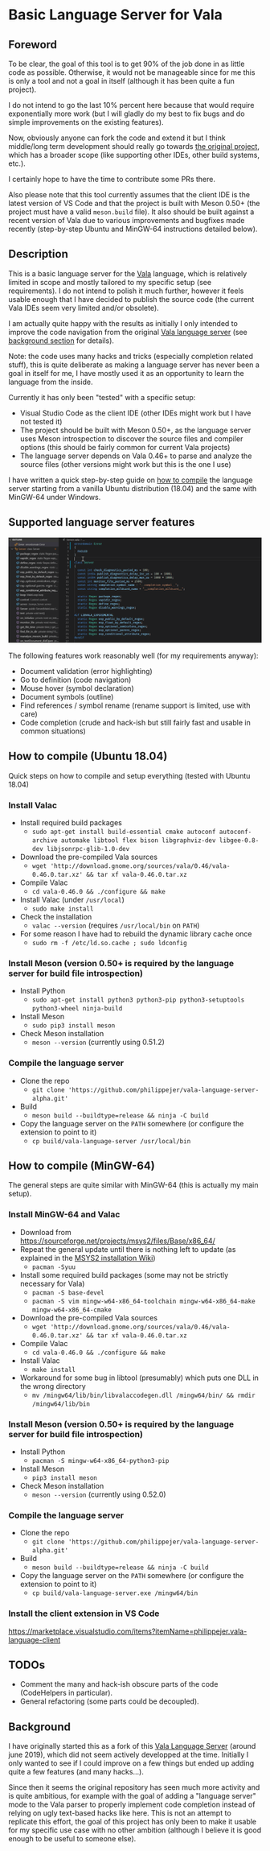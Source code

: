 # Basic Language Server for Vala

## Foreword

To be clear, the goal of this tool is to get 90% of the job done in as little code as possible. Otherwise, it would not be manageable since for me this is only a tool and not a goal in itself (although it has been quite a fun project).

I do not intend to go the last 10% percent here because that would require exponentially more work (but I will gladly do my best to fix bugs and do simple improvements on the existing features).

Now, obviously anyone can fork the code and extend it but I think middle/long term development should really go towards [the original project](https://github.com/benwaffle/vala-language-server), which has a broader scope (like supporting other IDEs, other build systems, etc.).

I certainly hope to have the time to contribute some PRs there.

Also please note that this tool currently assumes that the client IDE is the latest version of VS Code and that the project is built with Meson 0.50+ (the project must have a valid `meson.build` file). It also should be built against a recent version of Vala due to various improvements and bugfixes made recently (step-by-step Ubuntu and MinGW-64 instructions detailed below).

## Description

This is a basic language server for the [Vala](https://wiki.gnome.org/Projects/Vala) language, which is relatively limited in scope and mostly tailored to my specific setup (see requirements). I do not intend to polish it much further, however it feels usable enough that I have decided to publish the source code (the current Vala IDEs seem very limited and/or obsolete).

I am actually quite happy with the results as initially I only intended to improve the code navigation from the original [Vala language server](https://github.com/benwaffle/vala-language-server) (see [background section](#background) for details).

Note: the code uses many hacks and tricks (especially completion related stuff), this is quite deliberate as making a language server has never been a goal in itself for me, I have mostly used it as an opportunity to learn the language from the inside.

Currently it has only been "tested" with a specific setup:

- Visual Studio Code as the client IDE (other IDEs might work but I have not tested it)
- The project should be built with Meson 0.50+, as the language server uses Meson introspection to discover the source files and compiler options (this should be fairly common for current Vala projects)
- The language server depends on Vala 0.46+ to parse and analyze the source files (other versions might work but this is the one I use)

I have written a quick step-by-step guide on [how to compile](#how-to-compile) the language server starting from a vanilla Ubuntu distribution (18.04) and the same with MinGW-64 under Windows.

## Supported language server features

![Demo](https://github.com/philippejer/vala-language-client-alpha/raw/master/images/demo.gif?raw=true)

The following features work reasonably well (for my requirements anyway):

* Document validation (error highlighting)
* Go to definition (code navigation)
* Mouse hover (symbol declaration)
* Document symbols (outline)
* Find references / symbol rename (rename support is limited, use with care)
* Code completion (crude and hack-ish but still fairly fast and usable in common situations)

## How to compile (Ubuntu 18.04)

Quick steps on how to compile and setup everything (tested with Ubuntu 18.04)

### Install Valac

* Install required build packages
  * `sudo apt-get install build-essential cmake autoconf autoconf-archive automake libtool flex bison libgraphviz-dev libgee-0.8-dev libjsonrpc-glib-1.0-dev`
* Download the pre-compiled Vala sources
  * `wget 'http://download.gnome.org/sources/vala/0.46/vala-0.46.0.tar.xz' && tar xf vala-0.46.0.tar.xz`
* Compile Valac
  * `cd vala-0.46.0 && ./configure && make`
* Install Valac (under `/usr/local`)
  * `sudo make install`
* Check the installation
  * `valac --version` (requires `/usr/local/bin` on `PATH`)
* For some reason I have had to rebuild the dynamic library cache once
  * `sudo rm -f /etc/ld.so.cache ; sudo ldconfig`

### Install Meson (version 0.50+ is required by the language server for build file introspection)

* Install Python
  * `sudo apt-get install python3 python3-pip python3-setuptools python3-wheel ninja-build`
* Install Meson
  * `sudo pip3 install meson`
* Check Meson installation
  * `meson --version` (currently using 0.51.2)

### Compile the language server

* Clone the repo
  * `git clone 'https://github.com/philippejer/vala-language-server-alpha.git'`
* Build
  * `meson build --buildtype=release && ninja -C build`
* Copy the language server on the `PATH` somewhere (or configure the extension to point to it)
  * `cp build/vala-language-server /usr/local/bin`

## How to compile (MinGW-64)

The general steps are quite similar with MinGW-64 (this is actually my main setup).

### Install MinGW-64 and Valac

* Download from https://sourceforge.net/projects/msys2/files/Base/x86_64/
* Repeat the general update until there is nothing left to update (as explained in the [MSYS2 installation Wiki](https://sourceforge.net/p/msys2/wiki/MSYS2%20installation/))
  * `pacman -Syuu`
* Install some required build packages (some may not be strictly necessary for Vala)
  * `pacman -S base-devel`
  * `pacman -S vim mingw-w64-x86_64-toolchain mingw-w64-x86_64-make mingw-w64-x86_64-cmake`
* Download the pre-compiled Vala sources
  * `wget 'http://download.gnome.org/sources/vala/0.46/vala-0.46.0.tar.xz' && tar xf vala-0.46.0.tar.xz`
* Compile Valac
  * `cd vala-0.46.0 && ./configure && make`
* Install Valac
  * `make install`
* Workaround for some bug in libtool (presumably) which puts one DLL in the wrong directory
  * `mv /mingw64/lib/bin/libvalaccodegen.dll /mingw64/bin/ && rmdir /mingw64/lib/bin`

### Install Meson (version 0.50+ is required by the language server for build file introspection)

* Install Python
  * `pacman -S mingw-w64-x86_64-python3-pip`
* Install Meson
  * `pip3 install meson`
* Check Meson installation
  * `meson --version` (currently using 0.52.0)

### Compile the language server

* Clone the repo
  * `git clone 'https://github.com/philippejer/vala-language-server-alpha.git'`
* Build
  * `meson build --buildtype=release && ninja -C build`
* Copy the language server on the `PATH` somewhere (or configure the extension to point to it)
  * `cp build/vala-language-server.exe /mingw64/bin`

### Install the client extension in VS Code

https://marketplace.visualstudio.com/items?itemName=philippejer.vala-language-client

## TODOs

* Comment the many and hack-ish obscure parts of the code (CodeHelpers in particular).
* General refactoring (some parts could be decoupled).

## Background

I have originally started this as a fork of this [Vala Language Server](https://github.com/benwaffle/vala-language-server) (around june 2019), which did not seem actively developped at the time. Initially I only wanted to see if I could improve on a few things but ended up adding quite a few features (and many hacks...).

Since then it seems the original repository has seen much more activity and is quite ambitious, for example with the goal of adding a "language server" mode to the Vala parser to properly implement code completion instead of relying on ugly text-based hacks like here. This is not an attempt to replicate this effort, the goal of this project has only been to make it usable for my specific use case with no other ambition (although I believe it is good enough to be useful to someone else).
